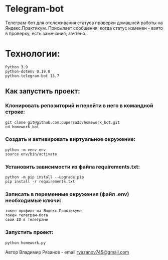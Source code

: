 # Telegram-bot

Телеграм-бот для отслеживания статуса проверки домашней работы на Яндекс.Практикум.
Присылает сообщения, когда статус изменен - взято в проверку, есть замечания, зачтено.

# Технологии:

    Python 3.9
    python-dotenv 0.19.0
    python-telegram-bot 13.7

## Как запустить проект:

### Клонировать репозиторий и перейти в него в командной строке:

    git clone git@github.com:pupersa23/homework_bot.git
    cd homework_bot

### Cоздать и активировать виртуальное окружение:

    python -m venv env
    source env/bin/activate

### Установить зависимости из файла requirements.txt:

    python -m pip install --upgrade pip
    pip install -r requirements.txt

### Записать в переменные окружения (файл .env) необходимые ключи:

    токен профиля на Яндекс.Практикуме
    токен телеграм-бота
    свой ID в телеграме

### Запустить проект:

    python homework.py
    
Автор Владимир Рязанов - email ryazanov745@gmail.com
